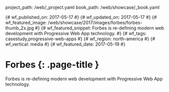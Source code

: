 project_path: /web/_project.yaml
book_path: /web/showcase/_book.yaml

{# wf_published_on: 2017-05-17 #}
{# wf_updated_on: 2017-05-17 #}
{# wf_featured_image: /web/showcase/2017/images/forbes/forbes-thumb_2x.jpg #}
{# wf_featured_snippet: Forbes is re-defining modern web development with Progressive Web App technology. #}
{# wf_tags: casestudy,progressive-web-apps #}
{# wf_region: north-america #}
{# wf_vertical: media #}
{# wf_featured_date: 2017-05-19 #}

# Forbes {: .page-title }

Forbes is re-defining modern web development with Progressive Web App
technology.

<div class="video-wrapper-full-width">
  <iframe class="devsite-embedded-youtube-video" data-video-id="JmC0xkCMFCE"
          data-autohide="1" data-showinfo="0" frameborder="0" allowfullscreen>
  </iframe>
</div>
